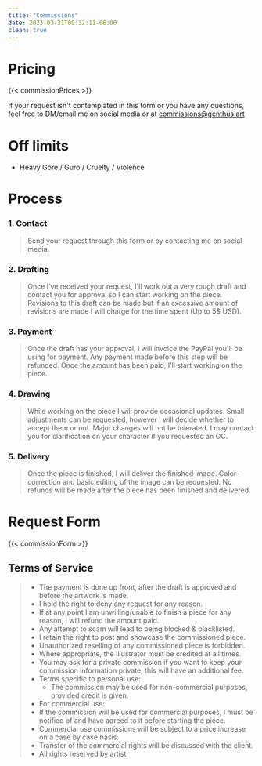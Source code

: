 ```yaml
---
title: "Commissions"
date: 2023-03-31T09:32:11-06:00
clean: true
---
```


<!-- ![commSheet](/commSheet.png) -->

# Pricing
{{< commissionPrices >}}

If your request isn't contemplated in this form or you have any questions, feel free to DM/email me on social media or at [commissions@genthus.art](mailto:commissions@genthus.art)

# Off limits

- Heavy Gore / Guro / Cruelty / Violence

# Process

### 1. Contact

>Send your request through this form or by contacting me on social media.

### 2. Drafting

>Once I’ve received your request, I'll work out a very rough draft and contact you for approval so I can start working on the piece. Revisions to this draft can be made but if an excessive amount of revisions are made I will charge for the time spent (Up to 5$ USD).

### 3. Payment

>Once the draft has your approval, I will invoice the PayPal you'll be using for payment. Any payment made before this step will be refunded. Once the amount has been paid, I'll start working on the piece.

### 4. Drawing

>While working on the piece I will provide occasional updates. Small adjustments can be requested, however I will decide whether to accept them or not. Major changes will not be tolerated. I may contact you for clarification on your character if you requested an OC.

### 5. Delivery

>Once the piece is finished, I will deliver the finished image. Color-correction and basic editing of the image can be requested. No refunds will be made after the piece has been finished and delivered.

# Request Form
{{< commissionForm >}}

## Terms of Service

>- The payment is done up front, after the draft is approved and before the artwork is made.
>- I hold the right to deny any request for any reason.
>- If at any point I am unwilling/unable to finish a piece for any reason, I will refund the amount paid.
>- Any attempt to scam will lead to being blocked & blacklisted.
>- I retain the right to post and showcase the commissioned piece.
>- Unauthorized reselling of any commissioned piece is forbidden.
>- Where appropriate, the Illustrator must be credited at all times.
>- You may ask for a private commission if you want to keep your commission information private, this will have an additional fee.
>- Terms specific to personal use:
>    - The commission may be used for non-commercial purposes, provided credit is given.
>- For commercial use:
>  - If the commission will be used for commercial purposes, I must be notified of and have agreed to it before starting the piece.
>  - Commercial use commissions will be subject to a price increase on a case by case basis.
>  - Transfer of the commercial rights will be discussed with the client.
>- All rights reserved by artist.
